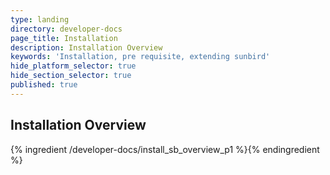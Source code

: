 ```yaml
---
type: landing
directory: developer-docs
page_title: Installation
description: Installation Overview
keywords: 'Installation, pre requisite, extending sunbird'
hide_platform_selector: true
hide_section_selector: true
published: true
---
```

## Installation Overview

{% ingredient /developer-docs/install_sb_overview_p1 %}{% endingredient %}
